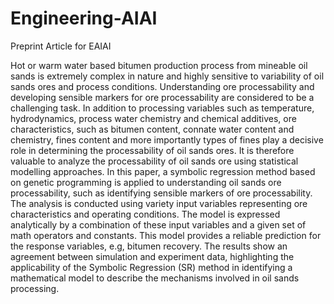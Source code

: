 # Engineering-AIAI
Preprint Article for EAIAI


Hot or warm water based bitumen production process from mineable oil sands is extremely complex in nature and highly sensitive to variability of oil sands ores and process conditions. Understanding ore processability and developing sensible markers for ore processability are considered to be a challenging task. In addition to processing variables such as temperature, hydrodynamics, process water chemistry and chemical additives, ore characteristics, such as bitumen content, connate water content and chemistry, fines content and more importantly types of fines play a decisive role in determining the processability of oil sands ores. It is therefore valuable to analyze the processability of oil sands ore using statistical modelling approaches. In this paper, a symbolic regression method based on genetic programming is applied to understanding oil sands ore processability, such as identifying sensible markers of ore processability. The analysis is conducted using variety input variables representing ore characteristics and operating conditions. The model is expressed analytically by a combination of these input variables and a given set of math operators and constants. This model provides a reliable prediction for the response variables, e.g, bitumen recovery. The results show an agreement between simulation and experiment data, highlighting the applicability of the Symbolic Regression (SR) method in identifying a mathematical model to describe the mechanisms involved in oil sands processing. 

